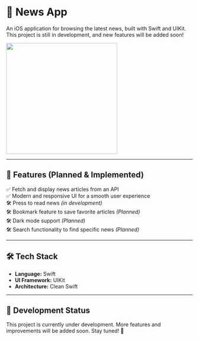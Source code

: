 # 📰 News App

An iOS application for browsing the latest news, built with Swift and UIKit.  
This project is still in development, and new features will be added soon!  

<img src="https://github.com/user-attachments/assets/e1070b03-f6c2-4be9-96c1-ba391cca4e23" width="300">

---

## 🚀 Features (Planned & Implemented)
✅ Fetch and display news articles from an API  
✅ Modern and responsive UI for a smooth user experience  
🛠️ Press to read news *(in development)*  
🛠️ Bookmark feature to save favorite articles *(Planned)*  
🛠️ Dark mode support *(Planned)*  
🛠️ Search functionality to find specific news *(Planned)*  

---

## 🛠️ Tech Stack
- **Language:** Swift  
- **UI Framework:** UIKit  
- **Architecture:** Clean Swift

---

## 🚧 Development Status
This project is currently under development. More features and improvements will be added soon. Stay tuned! 🚀  
